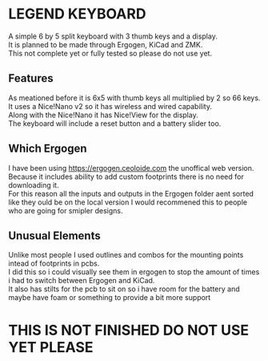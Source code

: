 # LEGEND KEYBOARD
A simple 6 by 5 split keyboard with 3 thumb keys and a display.  
It is planned to be made through Ergogen, KiCad and ZMK.  
This not complete yet or fully tested so please do not use yet.

## Features
As meationed before it is 6x5 with thumb keys all multiplied by 2 so 66 keys.  
It uses a Nice!Nano v2 so it has wireless and wired capability.  
Along with the Nice!Nano it has Nice!View for the display.  
The keyboard will include a reset button and a battery slider too.  

## Which Ergogen
I have been using https://ergogen.ceoloide.com the unoffical web version.  
Because it includes ability to add custom footprints there is no need for downloading it.  
For this reason all the inputs and outputs in the Ergogen folder aent sorted like they ould be on the local version
I would recommened this to people who are going for smipler designs.

## Unusual Elements
Unlike most people I used outlines and combos for the mounting points intead of footprints in pcbs.  
I did this so i could visually see them in ergogen to stop the amount of times i had to switch between Ergogen and KiCad.  
It also has stilts for the pcb to sit on so i have room for the battery and maybe have foam or something to provide a bit more support 

# THIS IS NOT FINISHED DO NOT USE YET PLEASE

